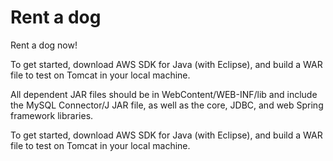 # Rent a dog

Rent a dog now!

To get started, download AWS SDK for Java (with Eclipse), and build a WAR file to test on Tomcat in your local machine.

All dependent JAR files should be in WebContent/WEB-INF/lib and include the MySQL Connector/J JAR file, as well as the core, JDBC, and web Spring framework libraries.

To get started, download AWS SDK for Java (with Eclipse), and build a WAR file to test on Tomcat in your local machine.
